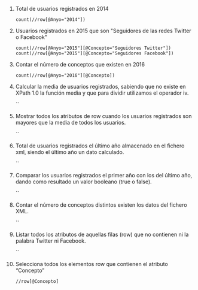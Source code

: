 1. Total de usuarios registrados en 2014

    `count(//row[@Anyo="2014"])`

2. Usuarios registrados en 2015 que son "Seguidores de las redes Twitter o Facebook"
    
    `count(//row[@Anyo="2015"][@Concepto="Seguidores Twitter"])`
    `count(//row[@Anyo="2015"][@Concepto="Seguidores Facebook"])`

3. Contar el número de conceptos que existen en 2016

    `count(//row[@Anyo="2016"][@Concepto])`

4. Calcular la media de usuarios registrados, sabiendo que no existe en XPath 1.0 la función media y que para dividir utilizamos el operador iv.

    ``

5. Mostrar todos los atributos de row cuando los usuarios registrados son mayores que la media de todos los usuarios.

    ``

6. Total de usuarios registrados el último año almacenado en el fichero xml, siendo el último año un dato calculado.

    ``

7. Comparar los usuarios registrados el primer año con los del último año, dando como resultado un valor booleano (true o false).

    ``

8. Contar el número de conceptos distintos existen los datos del fichero XML.

    ``

9. Listar todos los atributos de aquellas filas (row) que no contienen ni la palabra Twitter ni Facebook.

    ``

10. Selecciona todos los elementos row que contienen el atributo “Concepto”

    `//row[@Concepto]`
